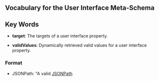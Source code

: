 ## Vocabulary for the User Interface Meta-Schema

## Key Words

 * __target__: The targets of a user interface property.

 * __validValues__: Dynamically retrieved valid values for a user interface property.
 
### Format

 * JSONPath: "A valid [JSONPath](https://support.smartbear.com/readyapi/docs/testing/jsonpath-reference.html#notation")